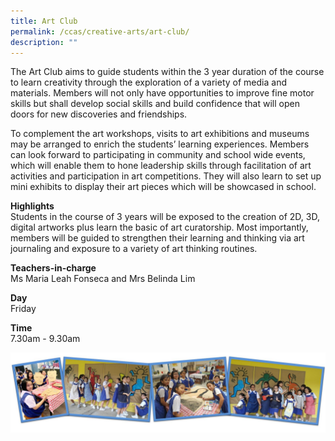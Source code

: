 ```yaml
---
title: Art Club
permalink: /ccas/creative-arts/art-club/
description: ""
---
```

<p>The Art Club aims to guide students within the 3 year duration of the course to learn creativity through the exploration of a variety of media and materials. Members will not only have opportunities to improve fine motor skills but shall develop social skills and build confidence that will open doors for new discoveries and friendships.&nbsp;

To complement the art workshops, visits to art exhibitions and museums may be arranged to enrich the students’ learning experiences. Members can look forward to participating in community and school wide events, which will enable them to hone leadership skills through facilitation of art activities and participation in art competitions. They will also learn to set up mini exhibits to display their art pieces which will be showcased in school.</p>

<p><strong>Highlights<br></strong>Students in the course of 3 years will be exposed to the creation of 2D, 3D, digital artworks plus learn the basic of art curatorship. Most importantly, members will be guided to strengthen their learning and thinking via art journaling and exposure to a variety of art thinking routines.</p>
<p><strong>Teachers-in-charge<br></strong>Ms Maria Leah Fonseca and Mrs Belinda Lim</p>
<p><strong>Day<br></strong>Friday</p>
<p><strong>Time<br></strong>7.30am - 9.30am</p>
<img src="/images/artc.jpg">
